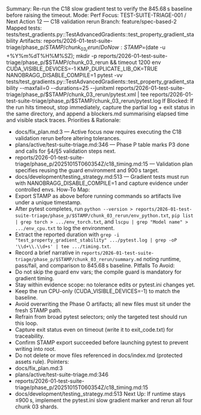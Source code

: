 Summary: Re-run the C18 slow gradient test to verify the 845.68 s baseline before raising the timeout.
Mode: Perf
Focus: TEST-SUITE-TRIAGE-001 / Next Action 12 — C18 validation rerun
Branch: feature/spec-based-2
Mapped tests: tests/test_gradients.py::TestAdvancedGradients::test_property_gradient_stability
Artifacts: reports/2026-01-test-suite-triage/phase_p/$STAMP/chunk_03_rerun/
Do Now: STAMP=$(date -u +%Y%m%dT%H%M%SZ); mkdir -p reports/2026-01-test-suite-triage/phase_p/$STAMP/chunk_03_rerun && timeout 1200 env CUDA_VISIBLE_DEVICES=-1 KMP_DUPLICATE_LIB_OK=TRUE NANOBRAGG_DISABLE_COMPILE=1 pytest -vv tests/test_gradients.py::TestAdvancedGradients::test_property_gradient_stability --maxfail=0 --durations=25 --junitxml reports/2026-01-test-suite-triage/phase_p/$STAMP/chunk_03_rerun/pytest.xml | tee reports/2026-01-test-suite-triage/phase_p/$STAMP/chunk_03_rerun/pytest.log
If Blocked: If the run hits timeout, stop immediately, capture the partial log + exit status in the same directory, and append a blockers.md summarising elapsed time and visible stack traces.
Priorities & Rationale:
- docs/fix_plan.md:3 — Active focus now requires executing the C18 validation rerun before altering tolerances.
- plans/active/test-suite-triage.md:346 — Phase P table marks P3 done and calls for §4/§5 validation steps next.
- reports/2026-01-test-suite-triage/phase_p/20251015T060354Z/c18_timing.md:15 — Validation plan specifies reusing the guard environment and 900 s target.
- docs/development/testing_strategy.md:513 — Gradient tests must run with NANOBRAGG_DISABLE_COMPILE=1 and capture evidence under controlled envs.
How-To Map:
- Export STAMP as above before running commands so artifacts live under a unique timestamp.
- After pytest completes, run `python --version > reports/2026-01-test-suite-triage/phase_p/$STAMP/chunk_03_rerun/env_python.txt`, `pip list | grep torch > .../env_torch.txt`, and `lscpu | grep "Model name" > .../env_cpu.txt` to log the environment.
- Extract the reported duration with `grep -i "test_property_gradient_stability" .../pytest.log | grep -oP '\\d+\\.\\d+s' | tee .../timing.txt`.
- Record a brief narrative in `reports/2026-01-test-suite-triage/phase_p/$STAMP/chunk_03_rerun/summary.md` noting runtime, pass/fail, and comparison to 845.68 s baseline.
Pitfalls To Avoid:
- Do not skip the guard env vars; the compile guard is mandatory for gradient timing.
- Stay within evidence scope: no tolerance edits or pytest.ini changes yet.
- Keep the run CPU-only (CUDA_VISIBLE_DEVICES=-1) to match the baseline.
- Avoid overwriting the Phase O artifacts; all new files must sit under the fresh STAMP path.
- Refrain from broad pytest selectors; only the targeted test should run this loop.
- Capture exit status even on timeout (write it to exit_code.txt) for traceability.
- Confirm STAMP export succeeded before launching pytest to prevent writing into root.
- Do not delete or move files referenced in docs/index.md (protected assets rule).
Pointers:
- docs/fix_plan.md:3
- plans/active/test-suite-triage.md:346
- reports/2026-01-test-suite-triage/phase_p/20251015T060354Z/c18_timing.md:15
- docs/development/testing_strategy.md:513
Next Up: If runtime stays ≤900 s, implement the pytest.ini slow gradient marker and rerun all four chunk 03 shards.
